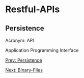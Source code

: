 # Restful-APIs
## Persistence

Acronym: API

Application Programming Interface

[](.md)

[Prev: Persistence](Persistence.md)

[Next: Binary-Files](Binary-Files.md)
